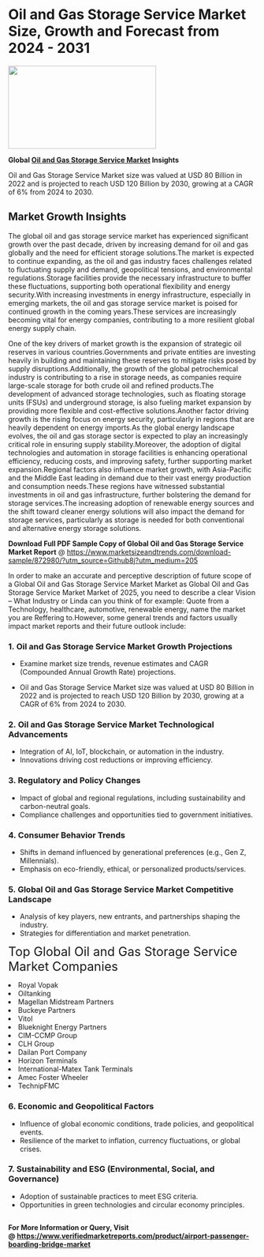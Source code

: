 <H1>Oil and Gas Storage Service Market Size, Growth and Forecast from 2024 - 2031</H1><img class="aligncenter size-medium wp-image-584254" src="https://thirdeyenews.in/wp-content/uploads/2024/09/Global-Market-Research-300x168.jpeg" alt="" width="300" height="168" /><p><strong>Global&nbsp;<a href="https://www.marketsizeandtrends.com/download-sample/872980/?utm_source=Github8j?utm_medium=205">Oil and Gas Storage Service Market</a> Insights</strong></p><p>Oil and Gas Storage Service Market size was valued at USD 80 Billion in 2022 and is projected to reach USD 120 Billion by 2030, growing at a CAGR of 6% from 2024 to 2030.</p><p><h2>Market Growth Insights</h2> <p>The global oil and gas storage service market has experienced significant growth over the past decade, driven by increasing demand for oil and gas globally and the need for efficient storage solutions.The market is expected to continue expanding, as the oil and gas industry faces challenges related to fluctuating supply and demand, geopolitical tensions, and environmental regulations.Storage facilities provide the necessary infrastructure to buffer these fluctuations, supporting both operational flexibility and energy security.With increasing investments in energy infrastructure, especially in emerging markets, the oil and gas storage service market is poised for continued growth in the coming years.These services are increasingly becoming vital for energy companies, contributing to a more resilient global energy supply chain.</p> <p>One of the key drivers of market growth is the expansion of strategic oil reserves in various countries.Governments and private entities are investing heavily in building and maintaining these reserves to mitigate risks posed by supply disruptions.Additionally, the growth of the global petrochemical industry is contributing to a rise in storage needs, as companies require large-scale storage for both crude oil and refined products.The development of advanced storage technologies, such as floating storage units (FSUs) and underground storage, is also fueling market expansion by providing more flexible and cost-effective solutions.Another factor driving growth is the rising focus on energy security, particularly in regions that are heavily dependent on energy imports.As the global energy landscape evolves, the oil and gas storage sector is expected to play an increasingly critical role in ensuring supply stability.Moreover, the adoption of digital technologies and automation in storage facilities is enhancing operational efficiency, reducing costs, and improving safety, further supporting market expansion.Regional factors also influence market growth, with Asia-Pacific and the Middle East leading in demand due to their vast energy production and consumption needs.These regions have witnessed substantial investments in oil and gas infrastructure, further bolstering the demand for storage services.The increasing adoption of renewable energy sources and the shift toward cleaner energy solutions will also impact the demand for storage services, particularly as storage is needed for both conventional and alternative energy storage solutions.</p> <p><span class=""><strong>Download Full PDF Sample Copy of Global Oil and Gas Storage Service Market Report</strong> @ <a href="https://www.marketsizeandtrends.com/download-sample/872980/?utm_source=Github8j?utm_medium=205" target="_blank">https://www.marketsizeandtrends.com/download-sample/872980/?utm_source=Github8j?utm_medium=205</a></span></p><p>In order to make an accurate and perceptive description of future scope of a Global&nbsp;Oil and Gas Storage Service Market Market as Global&nbsp;Oil and Gas Storage Service Market Market of 2025, you need to describe a clear Vision &ndash; What Industry or Linda can you think of for example: Quote from a Technology, healthcare, automotive, renewable energy, name the market you are Reffering to.However, some general trends and factors usually impact market reports and their future outlook include:</p><h3>1.&nbsp;<strong>Oil and Gas Storage Service Market Growth Projections</strong></h3><ul><li>Examine market size trends, revenue estimates and CAGR (Compounded Annual Growth Rate) projections.</li><li><p>Oil and Gas Storage Service Market size was valued at USD 80 Billion in 2022 and is projected to reach USD 120 Billion by 2030, growing at a CAGR of 6% from 2024 to 2030.</p></li></ul><h3>2.&nbsp;<strong>Oil and Gas Storage Service Market Technological Advancements</strong></h3><ul><li>Integration of AI, IoT, blockchain, or automation in the industry.</li><li>Innovations driving cost reductions or improving efficiency.</li></ul><h3>3.&nbsp;<strong>Regulatory and Policy Changes</strong></h3><ul><li>Impact of global and regional regulations, including sustainability and carbon-neutral goals.</li><li>Compliance challenges and opportunities tied to government initiatives.</li></ul><h3>4.&nbsp;<strong>Consumer Behavior Trends</strong></h3><ul><li>Shifts in demand influenced by generational preferences (e.g., Gen Z, Millennials).</li><li>Emphasis on eco-friendly, ethical, or personalized products/services.</li></ul><h3>5.&nbsp;<strong>Global Oil and Gas Storage Service Market Competitive Landscape</strong></h3><ul><li>Analysis of key players, new entrants, and partnerships shaping the industry.</li><li>Strategies for differentiation and market penetration.</li></ul><p data-pm-slice="1 1 []"><span style="color: inherit; font-family: inherit; font-size: 25px;">Top Global Oil and Gas Storage Service Market Companies</span></p><div class="" data-test-id=""><p><li>Royal Vopak</li><li> Oiltanking</li><li> Magellan Midstream Partners</li><li> Buckeye Partners</li><li> Vitol</li><li> Blueknight Energy Partners</li><li> CIM-CCMP Group</li><li> CLH Group</li><li> Dailan Port Company</li><li> Horizon Terminals</li><li> International-Matex Tank Terminals</li><li> Amec Foster Wheeler</li><li> TechnipFMC</li></p></div><h3>6.&nbsp;<strong>Economic and Geopolitical Factors</strong></h3><ul><li>Influence of global economic conditions, trade policies, and geopolitical events.</li><li>Resilience of the market to inflation, currency fluctuations, or global crises.</li></ul><h3>7.&nbsp;<strong>Sustainability and ESG (Environmental, Social, and Governance)</strong></h3><ul><li>Adoption of sustainable practices to meet ESG criteria.</li><li>Opportunities in green technologies and circular economy principles.</li></ul><h2><strong style="font-size: 14px;">For More Information or Query, Visit @&nbsp;</strong><a style="background-color: #ffffff; font-size: 14px;" href="https://www.marketsizeandtrends.com/report/oil-and-gas-storage-service-market/" target="_blank">https://www.verifiedmarketreports.com/product/airport-passenger-boarding-bridge-market</a></h2>